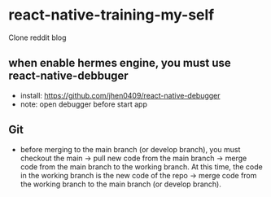 # react-native-training-my-self
Clone reddit blog

## when enable hermes engine, you must use react-native-debbuger
- install: https://github.com/jhen0409/react-native-debugger
- note: open debugger before start app

## Git
- before merging to the main branch (or develop branch), you must checkout the main -> pull new code from the main branch -> merge code from the main branch to the working branch. At this time, the code in the working branch is the new code of the repo -> merge code from the working branch to the main branch (or develop branch).
